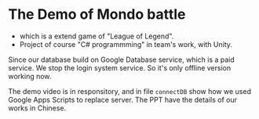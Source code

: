 # The Demo of Mondo battle
* which is a extend game of "League of Legend".
* Project of course "C# programmming" in team's work, with Unity.

Since our database build on Google Database service, which is a paid service.
We stop the login system service. So it's only offline version working now.

The demo video is in responsitory, and in file `connectDB` show how we used Google Apps Scripts to replace server. 
The PPT have the details of our works in Chinese.
